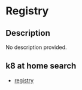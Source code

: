 # Registry

## Description

No description provided.

## k8 at home search

- [registry](https://nanne.dev/k8s-at-home-search/#/registry)
